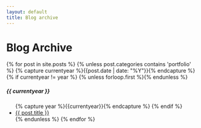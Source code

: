 ```yaml
---
layout: default
title: Blog archive
---
```

<div class="page-content wc-container">
  <div>
  <h1>Blog Archive</h1>  
  {% for post in site.posts %}
    {% unless post.categories contains 'portfolio' %}
  	{% capture currentyear %}{{post.date | date: "%Y"}}{% endcapture %}
  	{% if currentyear != year %}
    	{% unless forloop.first %}</ul>{% endunless %}
    		<h5>{{ currentyear }}</h5>
    		<ul class="posts">
    		{% capture year %}{{currentyear}}{% endcapture %} 
  		{% endif %}
    <li><a href="{{ post.url }}" class="post-title">{{ post.title }}</a></li>
    {% endunless %}
  {% endfor %}
